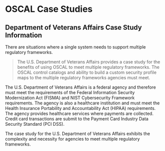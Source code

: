 # OSCAL Case Studies

## Department of Veterans Affairs Case Study Information

There are situations where a single system needs to support multiple regulatory frameworks. 

> The U.S. Department of Veterans Affairs provides a case study for the benefits of using OSCAL to meet multiple regulatory frameworks. The OSCAL control catalogs and ability to build a custom security profile maps to the multiple regulatory frameworks agencies must meet. 

The U.S. Department of Veterans Affairs is a federal agency and therefore must meet the requirements of the Federal Information Security Modernization Act (FISMA) and NIST Cybersecurity Framework requirements. The agency is also a healthcare institution and must meet the Health Insurance Portability and Accountability Act (HIPAA) requirements. The agency provides healthcare services where payments are collected. Credit card transactions are submit to the Payment Card Industry Data Security Standard (PCI DSS). 

The case study for the U.S. Department of Veterans Affairs exhibits the complexity and necessity for agencies to meet multiple regulatory frameworks.